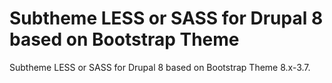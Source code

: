 # Subtheme LESS or SASS for Drupal 8 based on Bootstrap Theme
Subtheme LESS or SASS for Drupal 8 based on Bootstrap Theme 8.x-3.7.
